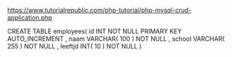 https://www.tutorialrepublic.com/php-tutorial/php-mysql-crud-application.php


CREATE TABLE employees(
id INT NOT NULL PRIMARY KEY AUTO_INCREMENT ,
naam VARCHAR( 100 ) NOT NULL ,
school VARCHAR( 255 ) NOT NULL ,
leeftjd INT( 10 ) NOT NULL
)


